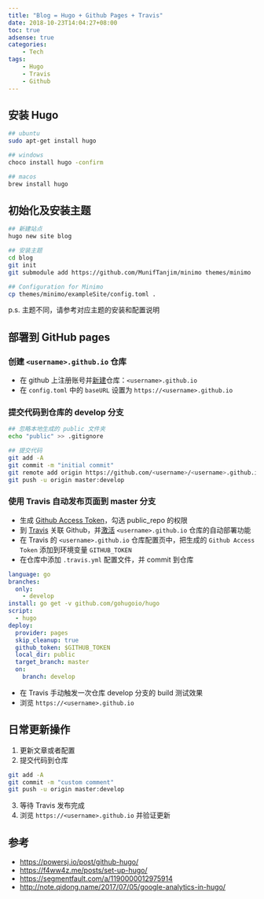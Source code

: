 ```yaml
---
title: "Blog = Hugo + Github Pages + Travis"
date: 2018-10-23T14:04:27+08:00
toc: true
adsense: true
categories:
    - Tech
tags:
    - Hugo
    - Travis
    - Github
---
```


## 安装 Hugo

```bash
## ubuntu
sudo apt-get install hugo

## windows
choco install hugo -confirm

## macos
brew install hugo
```

## 初始化及安装主题

```bash
## 新建站点
hugo new site blog

## 安装主题
cd blog
git init
git submodule add https://github.com/MunifTanjim/minimo themes/minimo

## Configuration for Minimo
cp themes/minimo/exampleSite/config.toml .
```

p.s. 主题不同，请参考对应主题的安装和配置说明

## 部署到 GitHub pages

### 创建 `<username>.github.io` 仓库

- 在 github 上注册账号并[新建](https://github.com/new)仓库：`<username>.github.io`
- 在 `config.toml` 中的 `baseURL` 设置为 `https://<username>.github.io`

### 提交代码到仓库的 develop 分支

```bash
## 忽略本地生成的 public 文件夹
echo "public" >> .gitignore

## 提交代码
git add -A
git commit -m "initial commit"
git remote add origin https://github.com/<username>/<username>.github.io.git
git push -u origin master:develop
```

### 使用 Travis 自动发布页面到 master 分支

- 生成 [Github Access Token](https://github.com/settings/tokens/new)，勾选 public_repo 的权限
- 到 [Travis](https://travis-ci.org/) 关联 Github，并[激活](https://travis-ci.org/account/repositories) `<username>.github.io` 仓库的自动部署功能
- 在 Travis 的 `<username>.github.io` 仓库配置页中，把生成的 `Github Access Token` 添加到环境变量 `GITHUB_TOKEN`
- 在仓库中添加 `.travis.yml` 配置文件，并 commit 到仓库

```yml
language: go
branches:
  only:
    - develop
install: go get -v github.com/gohugoio/hugo
script: 
  - hugo
deploy:
  provider: pages
  skip_cleanup: true
  github_token: $GITHUB_TOKEN
  local_dir: public
  target_branch: master
  on:
    branch: develop
```

- 在 Travis 手动触发一次仓库 develop 分支的 build 测试效果
- 浏览 `https://<username>.github.io`

## 日常更新操作

1. 更新文章或者配置
2. 提交代码到仓库 

```bash
git add -A
git commit -m "custom comment"
git push -u origin master:develop
```

3. 等待 Travis 发布完成
4. 浏览 `https://<username>.github.io` 并验证更新

## 参考

- https://powersj.io/post/github-hugo/
- https://f4ww4z.me/posts/set-up-hugo/
- https://segmentfault.com/a/1190000012975914
- http://note.qidong.name/2017/07/05/google-analytics-in-hugo/